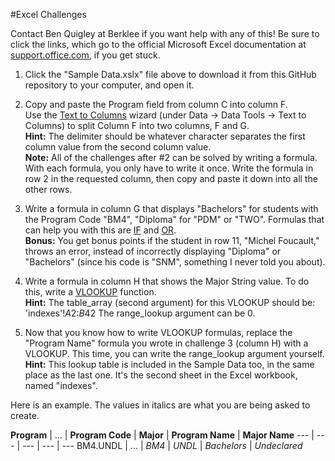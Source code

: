 #Excel Challenges

Contact Ben Quigley at Berklee if you want help with any of this! Be sure to click the links, which go to the official Microsoft Excel documentation at [support.office.com](https://support.office.com/en-us/excel), if you get stuck.

1. Click the "Sample Data.xslx" file above to download it from this GitHub repository to your computer, and open it.

2. Copy and paste the Program field from column C into column F.  
Use the [Text to Columns](https://support.office.com/en-us/article/Split-names-by-using-the-Convert-Text-to-Columns-Wizard-2cd989db-2b1f-4d89-b17b-534250ff9905) wizard (under Data -> Data Tools -> Text to Columns) to split Column F into two columns, F and G.  
**Hint:** The delimiter should be whatever character separates the first column value from the second column value.  
**Note:** All of the challenges after #2 can be solved by writing a formula. With each formula, you only have to write it once. Write the formula in row 2 in the requested column, then copy and paste it down into all the other rows.

3. Write a formula in column G that displays "Bachelors" for students with the Program Code "BM4", "Diploma" for "PDM" or "TWO". Formulas that can help you with this are [IF](https://support.office.com/en-us/article/IF-function-69AED7C9-4E8A-4755-A9BC-AA8BBFF73BE2) and [OR](https://support.office.com/en-us/article/OR-function-7d17ad14-8700-4281-b308-00b131e22af0).  
**Bonus:** You get bonus points if the student in row 11, "Michel Foucault," throws an error, instead of incorrectly displaying "Diploma" or "Bachelors" (since his code is "SNM", something I never told you about).

4. Write a formula in column H that shows the Major String value. To do this, write a [VLOOKUP](https://support.office.com/en-us/article/VLOOKUP-function-0bbc8083-26fe-4963-8ab8-93a18ad188a1) function.  
**Hint:** The table_array (second argument) for this VLOOKUP should be:  
    'indexes'!$A$2:$B$42
The range_lookup argument can be 0.

5. Now that you know how to write VLOOKUP formulas, replace the "Program Name" formula you wrote in challenge 3 (column H) with a VLOOKUP. This time, you can write the range_lookup argument yourself.  
**Hint:** This lookup table is included in the Sample Data too, in the same place as the last one. It's the second sheet in the Excel workbook, named "indexes".

Here is an example. The values in italics are what you are being asked to create.

**Program** | ... | **Program Code** | **Major** | **Program Name** | **Major Name**
--- | --- | --- | --- | ---
BM4.UNDL | ... | *BM4* | *UNDL* | *Bachelors* | *Undeclared*